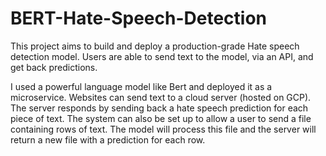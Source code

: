 # BERT-Hate-Speech-Detection

This project aims to build and deploy a production-grade Hate speech detection model. Users are able to send text to the model, via an API, and get back predictions.

I used a powerful language model like Bert and deployed it as a microservice. Websites can send text to a cloud server (hosted on GCP). The server responds by sending back a hate speech prediction for each piece of text. The system can also be set up to allow a user to send a file containing rows of text. The model will process this file and the server will return a new file with a prediction for each row.
